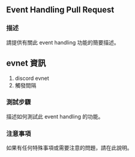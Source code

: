 ## Event Handling Pull Request

### 描述
請提供有關此 event handling 功能的簡要描述。

## evnet 資訊
1. discord evnet
2. 觸發間隔

### 測試步驟
描述如何測試此 event handling 的功能。

### 注意事項
如果有任何特殊事項或需要注意的問題，請在此說明。
